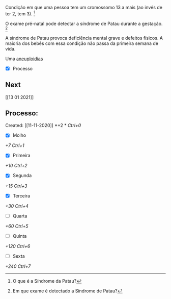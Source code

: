 Condição em que uma pessoa tem um cromossomo 13 a mais (ao invés de ter 2, tem 3). [^1]

[^1]: O que é a Síndrome da Patau?

O exame pré-natal pode detectar a síndrome de Patau durante a gestação. [^2]

[^2]: Em que exame é detectado a Síndrome de Patau?

A síndrome de Patau provoca deficiência mental grave e defeitos físicos. A maioria dos bebês com essa condição não passa da primeira semana de vida.

Uma [aneuploidias](Aberra%C3%A7%C3%B5es%20cromoss%C3%B4micas.md#Origem%20das%20Aneuploidias)

- [x] Processo 

## Next
[[13 01 2021]]
## Processo:
Created: [[11-11-2020]]
*+2 *  *Ctrl+0*
- [x] Molho  

*+7*  *Ctrl+1*

- [x] Primeira 

*+10*  *Ctrl+2*

- [x] Segunda

*+15*  *Ctrl+3*

- [x] Terceira 

*+30*  *Ctrl+4*

- [ ] Quarta 

*+60*  *Ctrl+5*

- [ ] Quinta 

*+120*  *Ctrl+6*

- [ ] Sexta 

*+240*  *Ctrl+7*
